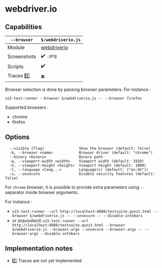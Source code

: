 # webdriver.io

## Capabilities

| `--browser` | `$/webdriverio.js` |
|---|---|
| Module | [webdriverio](https://www.npmjs.com/package/webdriverio) |
| Screenshots | ✔️ `.png` |
| Scripts | ✔️ |
| Traces 1️⃣ | ❌ |

Browser selection is done by passing browser parameters. For instance :

`ui5-test-runner --browser $/webdriverio.js -- --browser firefox`

Supported browsers :

* chrome
* firefox

## Options

```text
  --visible [flag]                Show the browser (default: false)
  -b, --browser <name>            Browser driver (default: "chrome")
  --binary <binary>               Binary path
  -w, --viewport-width <width>    Viewport width (default: 1920)
  -h, --viewport-height <height>  Viewport height (default: 1080)
  -l, --language <lang...>        Language(s) (default: ["en-US"])
  -u, --unsecure                  Disable security features (default: false)
```

For `chrome` browser, it is possible to provide extra parameters using `--` separator inside browser arguments.

For instance :

* `ui5-test-runner --url http://localhost:8080/testsuite.qunit.html --browser $/webdriverio.js -- --unsecure -- --disable-infobars`
* or *(equivalent)* `ui5-test-runner --url http://localhost:8080/testsuite.qunit.html --browser $/webdriverio.js --browser-args --unsecure --browser-args -- --browser-args --disable-infobars`

## Implementation notes

* 1️⃣ Traces are not yet implemented
